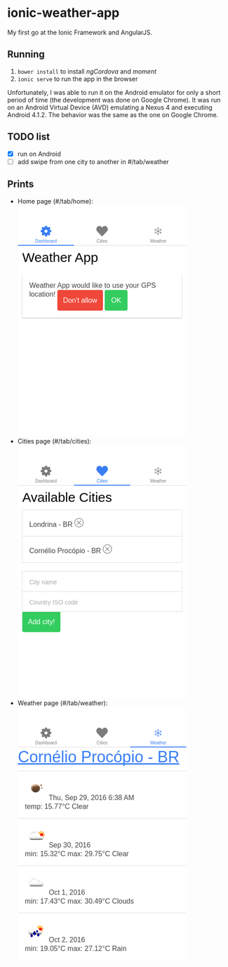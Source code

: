 # ionic-weather-app

My first go at the Ionic Framework and AngularJS.

## Running

1. `bower install` to install *ngCordova* and *moment*
2. `ionic serve` to run the app in the browser

Unfortunately, I was able to run it on the Android emulator for only a short period of time (the development was done on Google Chrome). It was run on an Android Virtual Device (AVD) emulating a Nexus 4 and executing Android 4.1.2. The behavior was the same as the one on Google Chrome.

## TODO list

- [X] run on Android
- [ ] add swipe from one city to another in #/tab/weather

## Prints

- Home page (#/tab/home): ![homepage](/images/home.png)
- Cities page (#/tab/cities): ![cities](/images/cities.png)
- Weather page (#/tab/weather): ![weather](/images/weather.png)
